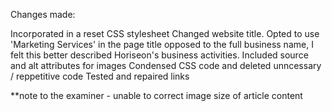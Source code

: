 Changes made:

Incorporated in a reset CSS stylesheet
Changed website title. Opted to use 'Marketing Services' in the page title opposed to the full business name, I felt this better described Horiseon's business activities.
Included source and alt attributes for images
Condensed CSS code and deleted unncessary / reppetitive code
Tested and repaired links

**note to the examiner - unable to correct image size of article content